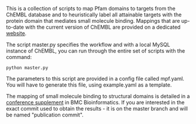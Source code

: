 This is a collection of scripts to map Pfam domains to targets from the ChEMBL database and to heuristically label all attainable targets with the protein domain that mediates small molecule binding. Mappings that are up-to-date with the current version of ChEMBL are provided on a dedicated [website](http://www.ebi.ac.uk/~fkrueger/mapChEMBLPfam/).

The script master.py specifies the workflow and with a local MySQL instance of ChEMBL, you can run through the entire set of scripts with the command:

    python master.py 

The parameters to this script are provided in a config file called mpf.yaml. You will have to generate this file, using example.yaml as a template.

The mapping of small molecule binding to structural domains is detailed in a [conference supplement](http://www.biomedcentral.com/bmcbioinformatics/supplements) in BMC Bioinformatics. If you are interested in the exact commit used to obtain the results - it is on the master branch and will be named "publication commit".
